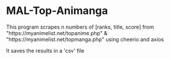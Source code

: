 # MAL-Top-Animanga

<p>This program scrapes n numbers of [ranks, title, score] from "https://myanimelist.net/topanime.php" & "https://myanimelist.net/topmanga.php" using cheerio and axios</p>
<p>It saves the results in a 'csv' file</p>
